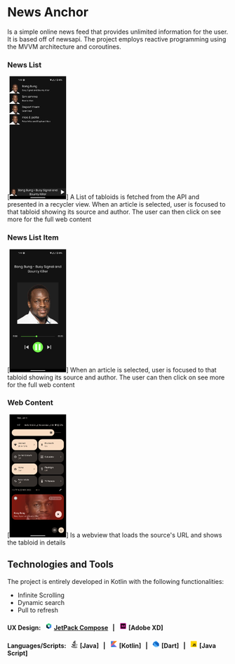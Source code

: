 
# News Anchor

Is a simple online news feed that provides unlimited information for the user. It is based off of newsapi.
The project employs reactive programming using the MVVM architecture and coroutines.

### News List
[<img src='https://github.com/lumu-daniel/SpotifyPro/blob/master/app/src/main/res/drawable/song_list.png' alt='Search for Pokemon' height='280'>]
A List of tabloids is fetched from the API and presented in a recycler view.
When an article is selected, user is focused to that tabloid showing its source and author.
The user can then click on see more for the full web content

### News List Item
[<img src='https://github.com/lumu-daniel/SpotifyPro/blob/master/app/src/main/res/drawable/song_display.png' alt='Purchase Result Failed' height='280'>]
When an article is selected, user is focused to that tabloid showing its source and author.
The user can then click on see more for the full web content

### Web Content
[<img src='https://github.com/lumu-daniel/SpotifyPro/blob/master/app/src/main/res/drawable/notification_channel.png' alt='Purchase Result Failed' height='280'>]
Is a webview that loads the source's URL and shows the tabloid in details


## Technologies and Tools

The project is entirely developed in Kotlin with the following functionalities:
- Infinite Scrolling
- Dynamic search
- Pull to refresh

#### UX Design: &nbsp; [<img src='https://github.com/lumu-daniel/lumu-daniel/blob/main/assets/images/jc_icon.png' alt='JetPack Compose' height='18'>](https://www.figma.com/developers) [JetPack Compose](https://developer.android.com/jetpack) &nbsp; | &nbsp; [<img src='https://github.com/lumu-daniel/lumu-daniel/blob/main/assets/images/adobe-xd.gif' alt='Adobe XD' height='18'>](https://www.adobe.com/products/xd.html) [Adobe XD]

#### Languages/Scripts: &nbsp; [<img src='https://github.com/lumu-daniel/lumu-daniel/blob/main/assets/images/java.png' alt='Java' height='18'>](https://www.java.com/en/) [Java] &nbsp; | &nbsp; [<img src='https://github.com/lumu-daniel/lumu-daniel/blob/main/assets/images/kotlin.png' alt='TypeScript' height='18'>](https://kotlinlang.org/) [Kotlin] &nbsp; | &nbsp; [<img src='https://github.com/lumu-daniel/lumu-daniel/blob/main/assets/images/dart.png' alt='HTML5' height='18'>](https://dart.dev/) [Dart] &nbsp; | &nbsp; [<img src='https://github.com/lumu-daniel/lumu-daniel/blob/main/assets/images/javascript.gif' alt='Java Script' height='18'>](https://www.javascript.com/) [Java Script]

